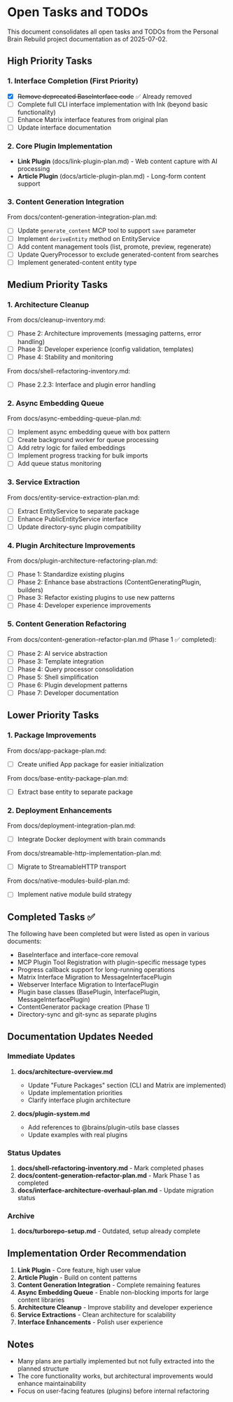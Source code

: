 # Open Tasks and TODOs

This document consolidates all open tasks and TODOs from the Personal Brain Rebuild project documentation as of 2025-07-02.

## High Priority Tasks

### 1. Interface Completion (First Priority)

- [x] ~~Remove deprecated BaseInterface code~~ ✅ Already removed
- [ ] Complete full CLI interface implementation with Ink (beyond basic functionality)
- [ ] Enhance Matrix interface features from original plan
- [ ] Update interface documentation

### 2. Core Plugin Implementation

- **Link Plugin** (docs/link-plugin-plan.md) - Web content capture with AI processing
- **Article Plugin** (docs/article-plugin-plan.md) - Long-form content support

### 3. Content Generation Integration

From docs/content-generation-integration-plan.md:

- [ ] Update `generate_content` MCP tool to support `save` parameter
- [ ] Implement `deriveEntity` method on EntityService
- [ ] Add content management tools (list, promote, preview, regenerate)
- [ ] Update QueryProcessor to exclude generated-content from searches
- [ ] Implement generated-content entity type

## Medium Priority Tasks

### 1. Architecture Cleanup

From docs/cleanup-inventory.md:

- [ ] Phase 2: Architecture improvements (messaging patterns, error handling)
- [ ] Phase 3: Developer experience (config validation, templates)
- [ ] Phase 4: Stability and monitoring

From docs/shell-refactoring-inventory.md:

- [ ] Phase 2.2.3: Interface and plugin error handling

### 2. Async Embedding Queue

From docs/async-embedding-queue-plan.md:

- [ ] Implement async embedding queue with box pattern
- [ ] Create background worker for queue processing
- [ ] Add retry logic for failed embeddings
- [ ] Implement progress tracking for bulk imports
- [ ] Add queue status monitoring

### 3. Service Extraction

From docs/entity-service-extraction-plan.md:

- [ ] Extract EntityService to separate package
- [ ] Enhance PublicEntityService interface
- [ ] Update directory-sync plugin compatibility

### 4. Plugin Architecture Improvements

From docs/plugin-architecture-refactoring-plan.md:

- [ ] Phase 1: Standardize existing plugins
- [ ] Phase 2: Enhance base abstractions (ContentGeneratingPlugin, builders)
- [ ] Phase 3: Refactor existing plugins to use new patterns
- [ ] Phase 4: Developer experience improvements

### 5. Content Generation Refactoring

From docs/content-generation-refactor-plan.md (Phase 1 ✅ completed):

- [ ] Phase 2: AI service abstraction
- [ ] Phase 3: Template integration
- [ ] Phase 4: Query processor consolidation
- [ ] Phase 5: Shell simplification
- [ ] Phase 6: Plugin development patterns
- [ ] Phase 7: Developer documentation

## Lower Priority Tasks

### 1. Package Improvements

From docs/app-package-plan.md:

- [ ] Create unified App package for easier initialization

From docs/base-entity-package-plan.md:

- [ ] Extract base entity to separate package

### 2. Deployment Enhancements

From docs/deployment-integration-plan.md:

- [ ] Integrate Docker deployment with brain commands

From docs/streamable-http-implementation-plan.md:

- [ ] Migrate to StreamableHTTP transport

From docs/native-modules-build-plan.md:

- [ ] Implement native module build strategy

## Completed Tasks ✅

The following have been completed but were listed as open in various documents:

- BaseInterface and interface-core removal
- MCP Plugin Tool Registration with plugin-specific message types
- Progress callback support for long-running operations
- Matrix Interface Migration to MessageInterfacePlugin
- Webserver Interface Migration to InterfacePlugin
- Plugin base classes (BasePlugin, InterfacePlugin, MessageInterfacePlugin)
- ContentGenerator package creation (Phase 1)
- Directory-sync and git-sync as separate plugins

## Documentation Updates Needed

### Immediate Updates

1. **docs/architecture-overview.md**
   - Update "Future Packages" section (CLI and Matrix are implemented)
   - Update implementation priorities
   - Clarify interface plugin architecture

2. **docs/plugin-system.md**
   - Add references to @brains/plugin-utils base classes
   - Update examples with real plugins

### Status Updates

1. **docs/shell-refactoring-inventory.md** - Mark completed phases
2. **docs/content-generation-refactor-plan.md** - Mark Phase 1 as completed
3. **docs/interface-architecture-overhaul-plan.md** - Update migration status

### Archive

1. **docs/turborepo-setup.md** - Outdated, setup already complete

## Implementation Order Recommendation

1. **Link Plugin** - Core feature, high user value
2. **Article Plugin** - Build on content patterns
3. **Content Generation Integration** - Complete remaining features
4. **Async Embedding Queue** - Enable non-blocking imports for large content libraries
5. **Architecture Cleanup** - Improve stability and developer experience
6. **Service Extractions** - Clean architecture for scalability
7. **Interface Enhancements** - Polish user experience

## Notes

- Many plans are partially implemented but not fully extracted into the planned structure
- The core functionality works, but architectural improvements would enhance maintainability
- Focus on user-facing features (plugins) before internal refactoring
